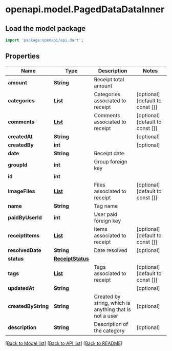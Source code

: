 # openapi.model.PagedDataDataInner

## Load the model package
```dart
import 'package:openapi/api.dart';
```

## Properties
Name | Type | Description | Notes
------------ | ------------- | ------------- | -------------
**amount** | **String** | Receipt total amount | 
**categories** | [**List<Category>**](Category.md) | Categories associated to receipt | [optional] [default to const []]
**comments** | [**List<Comment>**](Comment.md) | Comments associated to receipt | [optional] [default to const []]
**createdAt** | **String** |  | [optional] 
**createdBy** | **int** |  | [optional] 
**date** | **String** | Receipt date | 
**groupId** | **int** | Group foreign key | 
**id** | **int** |  | 
**imageFiles** | [**List<FileData>**](FileData.md) | Files associated to receipt | [optional] [default to const []]
**name** | **String** | Tag name | 
**paidByUserId** | **int** | User paid foreign key | 
**receiptItems** | [**List<Item>**](Item.md) | Items associated to receipt | [optional] [default to const []]
**resolvedDate** | **String** | Date resolved | [optional] 
**status** | [**ReceiptStatus**](ReceiptStatus.md) |  | 
**tags** | [**List<Tag>**](Tag.md) | Tags associated to receipt | [optional] [default to const []]
**updatedAt** | **String** |  | [optional] 
**createdByString** | **String** | Created by string, which is anything that is not a user | [optional] 
**description** | **String** | Description of the category | [optional] 

[[Back to Model list]](../README.md#documentation-for-models) [[Back to API list]](../README.md#documentation-for-api-endpoints) [[Back to README]](../README.md)


